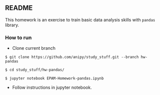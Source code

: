 ## README ##

This homework is an exercise to train basic data analysis skills with `pandas` library.

### How to run ###

* Clone current branch

`$ git clone https://github.com/anipy/study_stuff.git --branch hw-pandas`

`$ cd study_stuff/hw-pandas/`

`$ jupyter notebook EPAM-Homework-pandas.ipynb`

* Follow instructions in jupyter notebook.
